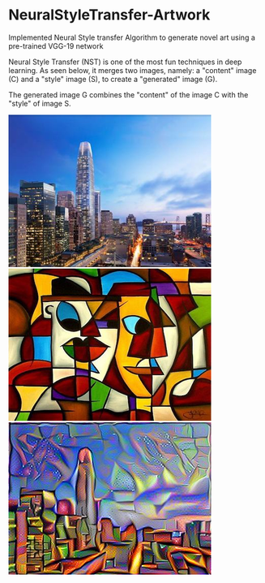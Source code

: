 # NeuralStyleTransfer-Artwork
Implemented Neural Style transfer Algorithm to generate novel art using a pre-trained VGG-19 network

Neural Style Transfer (NST) is one of the most fun techniques in deep learning. As seen below, 
it merges two images, namely: a "content" image (C) and a "style" image (S), to create a "generated" image (G).

The generated image G combines the "content" of the image C with the "style" of image S.

![alt text](https://github.com/SAPreetha/NeuralStyleTransfer-Artwork/blob/master/Content.jpg)
![alt text](https://github.com/SAPreetha/NeuralStyleTransfer-Artwork/blob/master/Style.jpg)
![alt text](https://github.com/SAPreetha/NeuralStyleTransfer-Artwork/blob/master/Generated.jpg)




